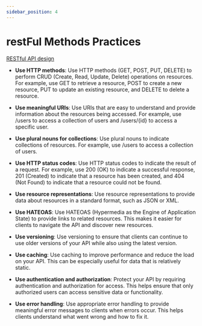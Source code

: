 ```yaml
---
sidebar_position: 4
---
```


# restFul Methods Practices

[RESTful API design](https://www.contentstack.com/blog/tech-talk/effective-restful-api-design-principles/)

- **Use HTTP methods**: Use HTTP methods (GET, POST, PUT, DELETE) to perform CRUD (Create, Read, Update, Delete) operations on resources. For example, use GET to retrieve a resource, POST to create a new resource, PUT to update an existing resource, and DELETE to delete a resource.

- **Use meaningful URIs**: Use URIs that are easy to understand and provide information about the resources being accessed. For example, use /users to access a collection of users and /users/{id} to access a specific user.

- **Use plural nouns for collections**: Use plural nouns to indicate collections of resources. For example, use /users to access a collection of users.

- **Use HTTP status codes**: Use HTTP status codes to indicate the result of a request. For example, use 200 (OK) to indicate a successful response, 201 (Created) to indicate that a resource has been created, and 404 (Not Found) to indicate that a resource could not be found.

- **Use resource representations**: Use resource representations to provide data about resources in a standard format, such as JSON or XML.

- **Use HATEOAS**: Use HATEOAS (Hypermedia as the Engine of Application State) to provide links to related resources. This makes it easier for clients to navigate the API and discover new resources.

- **Use versioning**: Use versioning to ensure that clients can continue to use older versions of your API while also using the latest version.

- **Use caching**: Use caching to improve performance and reduce the load on your API. This can be especially useful for data that is relatively static.

- **Use authentication and authorization**: Protect your API by requiring authentication and authorization for access. This helps ensure that only authorized users can access sensitive data or functionality.

- **Use error handling**: Use appropriate error handling to provide meaningful error messages to clients when errors occur. This helps clients understand what went wrong and how to fix it.
